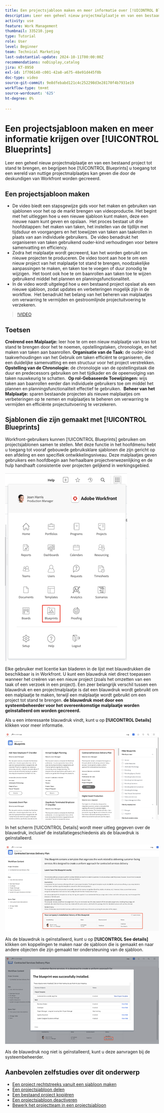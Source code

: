 ```yaml
---
title: Een projectsjabloon maken en meer informatie over [!UICONTROL Blueprints]
description: Leer een geheel nieuw projectmalplaatje en van een bestaand project tot stand te brengen, en begrijpen hoe [!UICONTROL Blueprints] u toegang tot een wereld van nuttige projectmalplaatjes kan geven die door de deskundigen van Workfront worden gecreeerd.
activity: use
feature: Work Management
thumbnail: 335210.jpeg
type: Tutorial
role: User
level: Beginner
team: Technical Marketing
last-substantial-update: 2024-10-11T00:00:00Z
recommendations: noDisplay,catalog
jira: KT-8950
exl-id: 1f706148-c001-42a8-a675-48e91d445f0b
doc-type: video
source-git-commit: 9e8dfebabd121c4c252298d3e28170f4b7931e19
workflow-type: tm+mt
source-wordcount: '625'
ht-degree: 0%

---
```


# Een projectsjabloon maken en meer informatie krijgen over [!UICONTROL Blueprints]


Leer een geheel nieuw projectmalplaatje en van een bestaand project tot stand te brengen, en begrijpen hoe [!UICONTROL Blueprints] u toegang tot een wereld van nuttige projectmalplaatjes kan geven die door de deskundigen van Workfront worden gecreeerd.

## Een projectsjabloon maken

* De video biedt een stapsgewijze gids voor het maken en gebruiken van sjablonen voor het op de markt brengen van videoproductie. Het begint met het uitleggen hoe u een nieuwe sjabloon kunt maken, deze een nieuwe naam kunt geven en opslaan. &#x200B; Het proces bestaat uit drie hoofdstappen: het maken van taken, het instellen van de tijdlijn met tijdsduur en voorgangers en het toewijzen van taken aan taakrollen in plaats van aan individuele gebruikers. &#x200B; De video benadrukt het organiseren van taken gebruikend ouder-kind verhoudingen voor betere samenvatting en efficiency. &#x200B;
* Zodra het malplaatje wordt gecreeerd, kan het worden gebruikt om nieuwe projecten te produceren. De video toont aan hoe te om een nieuw project van het malplaatje tot stand te brengen, noodzakelijke aanpassingen te maken, en taken toe te voegen of duur zonodig te wijzigen. &#x200B; Het toont ook hoe te om baanrollen aan taken toe te wijzen gebruikend middel het plannen en planningsfunctionaliteit. &#x200B;
* In de video wordt uitgelegd hoe u een bestaand project opslaat als een nieuwe sjabloon, zodat updates en verbeteringen mogelijk zijn in de workflow. &#x200B; Het benadrukt het belang van het beheren van malplaatjes om verwarring te vermijden en gestroomlijnde projectuitvoering te verzekeren. &#x200B;

>[!VIDEO](https://video.tv.adobe.com/v/335210/?quality=12&learn=on)

## Toetsen

**Creërend een Malplaatje:** leer hoe te om een nieuw malplaatje van kras tot stand te brengen door het te noemen, opstellingstaken, chronologie, en het maken van taken aan baanrollen. &#x200B;
**Organisatie van de Taak:** de ouder-kind taakverhoudingen van het Gebruik om taken efficiënt te organiseren, die een duidelijke samenvatting en een structuur voor het project verstrekken. &#x200B;
**Opstelling van de Chronologie:** de chronologie van de opstellingstaak die duur en predecessors gebruiken om het tijdkader en de opeenvolging van taken nauwkeurig te schatten. &#x200B;
**Op rol-Gebaseerde Toewijzingen:** wijs taken aan baanrollen eerder dan individuele gebruikers toe om middel het plannen en planningsfunctionaliteit effectief te gebruiken. &#x200B;
**Beheer van het Malplaatje:** sparen bestaande projecten als nieuwe malplaatjes om verbeteringen op te nemen en malplaatjes te beheren om verwarring te vermijden en efficiënte projectuitvoering te verzekeren. &#x200B;


## Sjablonen die zijn gemaakt met [!UICONTROL Blueprints]

Workfront-gebruikers kunnen [!UICONTROL Blueprints] gebruiken om projectsjablonen samen te stellen. Met deze functie in het hoofdmenu hebt u toegang tot vooraf gebouwde gebruiksklare sjablonen die zijn gericht op een afdeling en een specifiek ontwikkelingsniveau. Deze malplaatjes geven gebruikers een hoofdbegin aan herhaalbare projectverwezenlijking en de hulp handhaaft consistentie over projecten gelijkend in werkingsgebied.

![ Blauwdrukken in Hoofdmenu ](assets/pt-blueprints-01.png)

Elke gebruiker met licentie kan bladeren in de lijst met blauwdrukken die beschikbaar is in Workfront. U kunt een blauwdruk niet direct toepassen wanneer het creëren van een nieuw project (zoals het omzetten van een taak of een verzoek in een project). Een zeer belangrijk verschil tussen een blauwdruk en een projectmalplaatje is dat een blauwdruk wordt gebruikt om een malplaatje te maken, terwijl een malplaatje wordt gebruikt om een project tot stand te brengen. **de blauwdruk moet door een systeembeheerder voor het overeenkomstige malplaatje worden geïnstalleerd om worden gecreeerd.**

Als u een interessante blauwdruk vindt, kunt u op **[!UICONTROL Details]** klikken voor meer informatie.

![ Lijst van blauwdrukken ](assets/pt-blueprints-02.png)

In het scherm [!UICONTROL Details] wordt meer uitleg gegeven over de blauwdruk, inclusief de installatiegeschiedenis als de blauwdruk is geïnstalleerd.

![ Details over het gebruik van een blauwdruk ](assets/pt-blueprints-03.png)

Als de blauwdruk is geïnstalleerd, kunt u op **[!UICONTROL See details]** klikken om koppelingen te maken naar de sjabloon die is gemaakt en naar andere objecten die zijn gemaakt ter ondersteuning van de sjabloon.

![ Details over de installatie van een blauwdruk ](assets/pt-blueprints-04.png)

Als de blauwdruk nog niet is geïnstalleerd, kunt u deze aanvragen bij de systeembeheerder.

## Aanbevolen zelfstudies over dit onderwerp

* [Een project rechtstreeks vanuit een sjabloon maken](/help/manage-work/create-and-manage-project-templates/create-a-project-directly-from-a-template.md)
* [Een projectsjabloon delen](/help/manage-work/create-and-manage-project-templates/share-a-project-template.md)
* [Een bestaand project kopiëren](/help/manage-work/manage-projects/copy-an-existing-project.md)
* [Een projectsjabloon deactiveren](/help/manage-work/create-and-manage-project-templates/deactivate-a-project-template.md)
* [Bewerk het projectteam in een projectsjabloon](/help/manage-work/create-and-manage-project-templates/edit-the-project-team-in-a-project-template.md)
